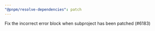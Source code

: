 ```yaml
---
"@pnpm/resolve-dependencies": patch
---
```


Fix the incorrect error block when subproject has been patched (#6183)
